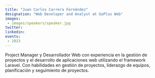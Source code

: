 ```yaml
---
title: "Juan Carlos Carrera Fernández"
designation: "Web Developer and Analyst at GoPlus Web"
images:
 - images/speakers/speaker.jpg
twitter: 
linkedin: 
events:
 - 2023
---
```


Project Manager y Desarrollador Web con experiencia en la gestión de proyectos y el desarrollo de aplicaciones web utilizando el framework Laravel. Con habilidades en gestión de proyectos, liderazgo de equipos, planificación y seguimiento de proyectos.